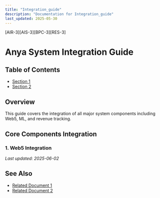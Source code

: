 ```yaml
---
title: "Integration_guide"
description: "Documentation for Integration_guide"
last_updated: 2025-05-30
---
```

[AIR-3][AIS-3][BPC-3][RES-3]


<!-- markdownlint-disable MD013 line-length -->

# Anya System Integration Guide

## Table of Contents

- [Section 1](#section-1)
- [Section 2](#section-2)


## Overview
This guide covers the integration of all major system components including Web5, ML, and revenue tracking.

## Core Components Integration

### 1. Web5 Integration


*Last updated: 2025-06-02*

## See Also

- [Related Document 1](../INSTALLATION.md)
- [Related Document 2](../INSTALLATION_REVIEW.md)
